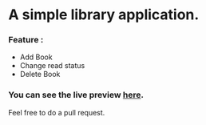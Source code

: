 # A simple library application.

### Feature :
- Add Book
- Change read status
- Delete Book

### You can see the live preview [here](https://anandawira.github.io/library/).

Feel free to do a pull request.
